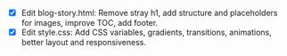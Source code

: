 - [x] Edit blog-story.html: Remove stray h1, add structure and placeholders for images, improve TOC, add footer.
- [x] Edit style.css: Add CSS variables, gradients, transitions, animations, better layout and responsiveness.
